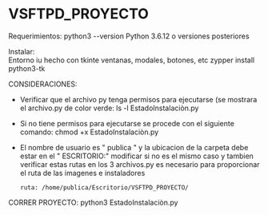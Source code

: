 # VSFTPD_PROYECTO

Requerimientos:
     python3 --version
         Python 3.6.12 o versiones posteriores

Instalar:   
Entorno iu hecho con tkinte ventanas, modales, botones, etc
     zypper install python3-tk

CONSIDERACIONES:
- Verificar que el archivo py tenga permisos para ejecutarse (se mostrara el archivo.py de color verde:
     ls -l EstadoInstalaciòn.py
  
- Si no tiene permisos para ejecutarse se procede con el siguiente comando:
     chmod +x EstadoInstalaciòn.py

- El nombre de usuario es " publica " y la ubicacion de la carpeta debe estar en el " ESCRITORIO:"
  modificar si no es el mismo caso y tambien verificar estas rutas en los 3 archivos.py
  es necesario para proporcionar el ruta de las imagenes e instaladores
  
      ruta: /home/publica/Escritorio/VSFTPD_PROYECTO/

CORRER PROYECTO:
     python3 EstadoInstalaciòn.py
